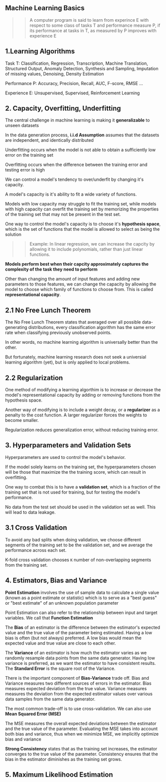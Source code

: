 ## Machine Learning Basics

>> A computer program is said to learn from experince E with respect to some class of tasks T and performance measure P, if its performance at tasks in T, as measured by P improves with experience E

## 1.Learning Algorithms

Task T: Classification, Regression, Transcription, Machine Translation, Structured Output, Anomaly Detection, Synthesis and Sampling, Imputation of missing values, Denoising, Density Estimation

Performance P: Accuracy, Precision, Recall, AUC, F-score, RMSE ...

Experience E: Unsupervised, Supervised, Reinforcement Learning

## 2. Capacity, Overfitting, Underfitting

The central challenge in machine learning is making it **generalizable** to unseen datasets

In the data generation process, **i.i.d Assumption** assumes that the datasets are independent, and identically distributed

Underfitting occurs when the model is not able to obtain a sufficiently low error on the training set

Overfitting occurs when the difference between the training error and testing error is high

We can control a model's tendency to over/underfit by changing it's capacity.

A model's capacity is it's ability to fit a wide variety of functions.

Models with low capacity may struggle to fit the training set, while models with high capacity can overfit the training set by memorizing the properties of the training set that may not be present in the test set.

One way to control the model's capacity is to choose it's **hypothesis space**, which is the set of functions that the model is allowed to select as being the solution

>> Example: In linear regression, we can increase the capcity by allowing it to include polynomials, rather than just linear functions.

**Models perform best when their capcity approximately captures the complexity of the task they need to perform**

Other than changing the amount of input features and adding new parameters to those features, we can change the capacity by allowing the model to choose which family of functions to choose from. This is called **representational capacity**.

## 2.1 No Free Lunch Theorem

The No Free Lunch Theorem states that averaged over all possible data-generating distributions, every classification algorithm has the same error rate when classifying previously unobserved points. 

In other words, no machine learning algorithm is universally better than the other.

But fortunately, machine learning research does not seek a universial learning algorithm (yet), but is only applied to local problems.

## 2.2 Regularization

One method of modifying a learning algorthim is to increase or decrease the model's representational capacity by adding or removing functions from the hypothesis space.

Another way of modifying is to include a weight decay, or a **regularizer** as a penalty to the cost function. A larger regularizer forces the weights to become smaller.

Regularization reduces generalization error, without reducing training error.

## 3. Hyperparameters and Validation Sets

Hyperparameters are used to control the model's behavior.

If the model solely learns on the training set, the hyperparameters chosen will be those that maximize the the training score, which can result in overfitting.

One way to combat this is to have a **validation set**, which is a fraction of the training set that is not used for training, but for testing the model's performance.

No data from the test set should be used in the validation set as well. This will lead to data leakage.

## 3.1 Cross Validation

To avoid any bad splits when doing validation, we choose different segments of the training set to be the validation set, and we average the performance across each set.

K-fold cross validation chooses `K` number of non-overlapping segments from the training set.

## 4. Estimators, Bias and Variance

**Point Estimation** involves the use of sample data to calculate a single value (known as a point estimate or statistic) which is to serve as a "best guess" or "best estimate" of an unknown population parameter

Point Estimation can also refer to the relationship between input and target variables. We call that **Function Estimation**
 
The **Bias** of an estimator is the difference between the estimator's expected value and the true value of the parameter being estimated. Having a low bias is often (but not always) preferred. A low bias would mean the expected value and true value are close to each other.
 
The **Variance** of an estimator is how much the estimator varies as we randomly resample data points from the same data generator. Having low variance is preferred, as we want the estimator to have consistent results. The **Standard Error** is the square root of the Variance.
 
There is the important component of **Bias-Variance** trade off. Bias and Variance measures two different sources of errors in the estimator. Bias measures expected deviation from the true value. Variance measures measures the deviation from the expected estimator values over various data samples from the same data generator.
 
 The most common trade-off is to use cross-validation. We can also use **Mean Squared Error (MSE)**
 
 The MSE measures the overall expected deviations between the estimator and the true value of the parameter. Evaluating the MSE takes into account both bias and variance, thus when we minimize MSE, we implicitly optimize bias and variance
 
 **Strong Consistency** states that as the training set increases, the estimator converges to the true value of the parameter. Consistency ensures that the bias in the estimator diminishes as the training set grows.
 
 ## 5. Maximum Likelihood Estimation
